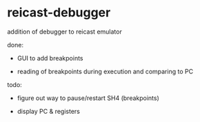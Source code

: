 # reicast-debugger
addition of debugger to reicast emulator

done:

* GUI to add breakpoints

* reading of breakpoints during execution and comparing to PC

todo:

* figure out way to pause/restart SH4 (breakpoints)

* display PC & registers